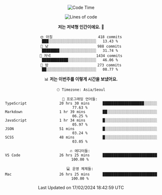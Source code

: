 <div align='center'>
 
<!--START_SECTION:waka-->
![Code Time](http://img.shields.io/badge/Code%20Time-3%2C390%20hrs%2038%20mins-blue)

![Lines of code](https://img.shields.io/badge/%EC%A0%80%EB%8A%94%20%EC%97%AC%ED%83%9C%EA%B9%8C%EC%A7%80%20-1.5%20million%20%EC%A4%84%EC%9D%98%20%EC%BD%94%EB%93%9C%EB%A5%BC%20%EC%9E%91%EC%84%B1%ED%96%88%EC%96%B4%EC%9A%94.-blue)

**저는 저녁형 인간이에요. 🦉** 

```text
🌞 아침                     418 commits         ███░░░░░░░░░░░░░░░░░░░░░░   13.43 % 
🌆 낮　                     988 commits         ████████░░░░░░░░░░░░░░░░░   31.74 % 
🌃 저녁                     1434 commits        ████████████░░░░░░░░░░░░░   46.06 % 
🌙 밤　                     273 commits         ██░░░░░░░░░░░░░░░░░░░░░░░   08.77 % 
```


📊 **저는 이번주를 이렇게 시간을 보냈어요.** 

```text
🕑︎ Timezone: Asia/Seoul

💬 프로그래밍 언어들: 
TypeScript               20 hrs 30 mins      ███████████████████░░░░░░   77.63 % 
Markdown                 1 hr 39 mins        ██░░░░░░░░░░░░░░░░░░░░░░░   06.25 % 
JavaScript               1 hr 34 mins        █░░░░░░░░░░░░░░░░░░░░░░░░   05.97 % 
JSON                     51 mins             █░░░░░░░░░░░░░░░░░░░░░░░░   03.24 % 
SCSS                     48 mins             █░░░░░░░░░░░░░░░░░░░░░░░░   03.05 % 

🔥 에디터들: 
VS Code                  26 hrs 25 mins      █████████████████████████   100.00 % 

💻 운영 체제들: 
Mac                      26 hrs 25 mins      █████████████████████████   100.00 % 
```


 Last Updated on 17/02/2024 18:42:59 UTC
<!--END_SECTION:waka-->
 </div>
<!---
Emewjin/Emewjin is a ✨ special ✨ repository because its `README.md` (this file) appears on your GitHub profile.
You can click the Preview link to take a look at your changes.
--->
